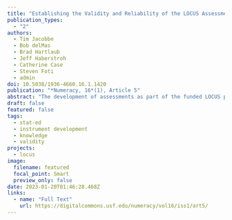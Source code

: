 ```yaml
---
title: "Establishing the Validity and Reliability of the LOCUS Assessments"
publication_types:
  - "2"
authors:
  - Tim Jacobbe
  - Bob delMas
  - Brad Hartlaub
  - Jeff Haberstroh
  - Catherine Case
  - Steven Foti
  - admin
doi: 10.5038/1936-4660.16.1.1420
publication: "*Numeracy, 16*(1), Article 5"
abstract: "The development of assessments as part of the funded LOCUS project is described. The assessments measure students’ conceptual understanding of statistics as outlined in the GAISE PreK–12 Framework. Results are reported from a large-scale administration to 3,430 students in grades 6 through 12 in the United States. Items were designed to assess levels of understanding as well as components of the statistical problem solving process as articulated in the GAISE framework. We discuss details of how the model used to develop the LOCUS assessments guided the gathering of evidence for validity and reliability arguments. Three types of validity evidence are presented: Validity Evidence via Evidence-Centered Design, Validity and Reliability Evidence via Item Analysis, and Validity Evidence via Item Calibration."
draft: false
featured: false
tags:
  - stat-ed
  - instrument development
  - knowledge
  - validity
projects:
  - locus
image:
  filename: featured
  focal_point: Smart
  preview_only: false
date: 2023-01-20T01:46:28.468Z
links:
  - name: "Full Text"
    url: https://digitalcommons.usf.edu/numeracy/vol16/iss1/art5/
---
```

